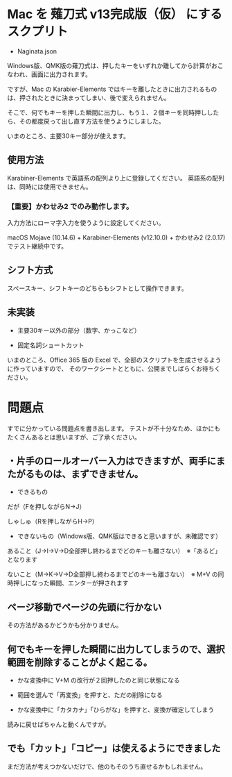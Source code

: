 # Mac を 薙刀式 v13完成版（仮） にするスクプリト

* Naginata.json

Windows版、QMK版の薙刀式は、押したキーをいずれか離してから計算がおこなわれ、画面に出力されます。

ですが、Mac の Karabier-Elements ではキーを離したときに出力されるものは、押されたときに決まってしまい、後で変えられません。

そこで、何でもキーを押した瞬間に出力し、もう１、２個キーを同時押ししたら、その都度戻って出し直す方法を使うようにしました。

いまのところ、主要30キー部分が使えます。

## 使用方法

Karabiner-Elements で英語系の配列より上に登録してください。
英語系の配列は、同時には使用できません。

### 【重要】かわせみ2 でのみ動作します。

入力方法にローマ字入力を使うように設定してください。

macOS Mojave (10.14.6) + Karabiner-Elements (v12.10.0) + かわせみ2 (2.0.17) でテスト継続中です。

## シフト方式

スペースキー、シフトキーのどちらもシフトとして操作できます。

## 未実装

* 主要30キー以外の部分（数字、かっこなど）

* 固定名詞ショートカット

いまのところ、Office 365 版の Excel で、全部のスクリプトを生成させるように作っていますので、
そのワークシートとともに、公開までしばらくお待ちください。

# 問題点

すでに分かっている問題点を書き出します。
テストが不十分なため、ほかにもたくさんあるとは思いますが、ご了承ください。

## ・片手のロールオーバー入力はできますが、両手にまたがるものは、まずできません。

* できるもの

だが（Fを押しながらN→J）

しゃしゅ（Rを押しながらH→P）

* できないもの（Windows版、QMK版はできると思いますが、未確認です）

あること（J→I→V→D全部押し終わるまでどのキーも離さない）　※「あるど」となります

ないこと（M→K→V→D全部押し終わるまでどのキーも離さない）　※ M+V の同時押しになった瞬間、エンターが押されます

## ページ移動でページの先頭に行かない

その方法があるかどうかも分かりません。

## 何でもキーを押した瞬間に出力してしまうので、選択範囲を削除することがよく起こる。

* かな変換中に V+M の改行が２回押したのと同じ状態になる

* 範囲を選んで「再変換」を押すと、ただの削除になる

* かな変換中に「カタカナ」「ひらがな」を押すと、変換が確定してしまう

読みに戻せばちゃんと動くんですが。

## でも「カット」「コピー」は使えるようにできました

まだ方法が考えつかないだけで、他のもそのうち直せるかもしれません。
